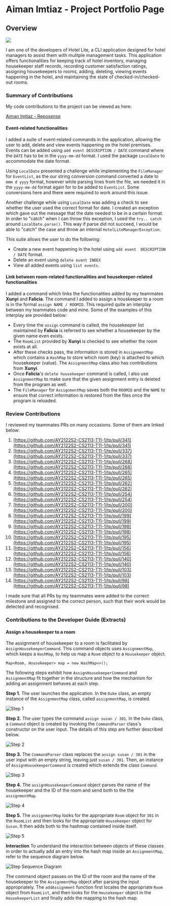 # Aiman Imtiaz - Project Portfolio Page

## Overview

![](Logo/logo.jpg)

I am one of the developers of Hotel Lite, a CLI application designed for hotel managers to assist them with mulitple management tasks.
This application offers functionalities for keeping track of hotel inventory,
managing housekeeper staff records, recording customer satisfaction ratings,
assigning housekeepers to rooms,
adding, deleting, viewing events happening in the hotel,
and maintaining the state of checked-in/checked-out rooms.


### Summary of Contributions

My code contributions to the project can be viewed as here:

[Aiman Imtiaz - Reposense](https://nus-cs2113-ay2122s2.github.io/tp-dashboard/?search=&sort=groupTitle&sortWithin=title&timeframe=commit&mergegroup=&groupSelect=groupByRepos&breakdown=true&checkedFileTypes=docs~functional-code~test-code~other&since=2022-02-18&tabOpen=true&tabType=authorship&tabAuthor=aiman-imtiaz&tabRepo=AY2122S2-CS2113-T11-1%2Ftp%5Bmaster%5D&authorshipIsMergeGroup=false&authorshipFileTypes=docs~functional-code~test-code&authorshipIsBinaryFileTypeChecked=false)

#### Event-related functionalities

I added a suite of event-related commands in the application, allowing the user to add, delete and view events happening on the hotel premises. Events can be added using `add event DESCRIPTION / DATE` command where the `DATE` has to be in the `yyyy-mm-dd` format. I used the package `LocalDate` to accommodate the date format.

Using `LocalDate` presented a challenge while implementing the `FileManager` for `EventList`, as the our string conversion command converted a date to `mmm d yyyy` format, however while parsing lines from the file, we needed it in the `yyyy-mm-dd` format again for to be added to `EventList`. Some conversions here and there were required to work around this issue.

Another challenge while using `LocalDate` was adding a check to see whether the user used the correct format for date. I created an exception which gave out the message that the date needed to be in a certain format. In order to "catch" when I can throw this exception, I used the `try.. catch` around `LocalDate.parse()`. This way if parse did not succeed, I would be able to "catch" the case and throw an internal `HotelLiteManagerException`.

This suite allows the user to do the following:
* Create a new event happening in the hotel using `add event  DESCRIPTION / DATE` format. 
* Delete an event using `delete event INDEX`
* View all added events using `list events`.


#### Link between room-related functionalities and housekeeper-related functionalities
I added a command which links the functionalities added by my teammates __Xunyi__ and __Falicia__. The command I added to assign a houskeeper to a room is in the formal `assign NAME / ROOMID`. This required quite an interplay between my teammates code and mine. Some of the examples of this interplay are provided below:
* Every time the `assign` command is called, the housekeeper list maintained by __Falicia__ is referred to see whether a housekeeper by the given name even exists.
* The `RoomList` provided by __Xunyi__ is checked to see whether the room exists at all.
* After these checks pass, the information is stored in `AssignmentMap` which contains a `HashMap` to store which room (key) is attached to which housekeeper (value). The `AssignmentMap` class also has contributions from __Xunyi__.
* Once __Falicia__'s `delete housekeeper` command is called, I also use `AssignmentMap` to make sure that the given assignment entry is deleted from the program as well.
* The `FileManager` for `AssignmentMap` saves both the `ROOMID` and the `NAME` to ensure that correct information is restored from the files once the program is reloaded.

### Review Contributions

I reviewed my teammates PRs on many occasions. Some of them are linked below:

1. [https://github.com/AY2122S2-CS2113-T11-1/tp/pull/341](https://github.com/AY2122S2-CS2113-T11-1/tp/pull/341)
2. [https://github.com/AY2122S2-CS2113-T11-1/tp/pull/337](https://github.com/AY2122S2-CS2113-T11-1/tp/pull/337)
3. [https://github.com/AY2122S2-CS2113-T11-1/tp/pull/268](https://github.com/AY2122S2-CS2113-T11-1/tp/pull/268)
4. [https://github.com/AY2122S2-CS2113-T11-1/tp/pull/265](https://github.com/AY2122S2-CS2113-T11-1/tp/pull/265)
5. [https://github.com/AY2122S2-CS2113-T11-1/tp/pull/262](https://github.com/AY2122S2-CS2113-T11-1/tp/pull/262)
6. [https://github.com/AY2122S2-CS2113-T11-1/tp/pull/254](https://github.com/AY2122S2-CS2113-T11-1/tp/pull/254)
7. [https://github.com/AY2122S2-CS2113-T11-1/tp/pull/200](https://github.com/AY2122S2-CS2113-T11-1/tp/pull/200)
8. [https://github.com/AY2122S2-CS2113-T11-1/tp/pull/199](https://github.com/AY2122S2-CS2113-T11-1/tp/pull/199)
9. [https://github.com/AY2122S2-CS2113-T11-1/tp/pull/198](https://github.com/AY2122S2-CS2113-T11-1/tp/pull/198)
10. [https://github.com/AY2122S2-CS2113-T11-1/tp/pull/195](https://github.com/AY2122S2-CS2113-T11-1/tp/pull/195)
11. [https://github.com/AY2122S2-CS2113-T11-1/tp/pull/156](https://github.com/AY2122S2-CS2113-T11-1/tp/pull/156)
12. [https://github.com/AY2122S2-CS2113-T11-1/tp/pull/140](https://github.com/AY2122S2-CS2113-T11-1/tp/pull/140)
13. [https://github.com/AY2122S2-CS2113-T11-1/tp/pull/103](https://github.com/AY2122S2-CS2113-T11-1/tp/pull/103)
14. [https://github.com/AY2122S2-CS2113-T11-1/tp/pull/98](https://github.com/AY2122S2-CS2113-T11-1/tp/pull/98)

I made sure that all PRs by my teammates were added to the correct milestone and assigned to the correct person, such that their work would be detected and recognised.

### Contributions to the Developer Guide (Extracts)

#### Assign a housekeeper to a room
The assignment of housekeeper to a room is facilitated by `AssignHousekeeperCommand`. This command objects uses `AssignmentMap`, which keeps a `HashMap`, to help us map a `Room` object to a `Housekeeper` object.

``
Map<Room, Housekeeper> map = new HashMap<>();
``

The following steps exhibit how `AssignHousekeeperCommand`
and `AssignmentMap` fit together in the structure and how the mechanism for adding an assignment behaves at each step.

__Step 1.__ The user launches the application. In the `Duke` class, an empty instance of the `AssignmentMap` class,
called `assignmentMap`, is created.

![Step 1](aiman_assignment/step1.png)

__Step 2.__ The user types the command `assign susan / 301`. In the `Duke` class, a `Command` object
is created by invoking the `CommandParser` class's constructor on the user input. The details of this
step are further described below.

![Step 2](aiman_assignment/step2.png)

__Step 3.__ The `CommandParser` class replaces the `assign susan / 301` in the user input with an empty string,
leaving just `susan / 301`. Then, an instance of `AssignHousekeeperCommand` is created which extends the class `Command`.

![Step 3](aiman_assignment/step3.png)

__Step 4.__ The `assignHousekeeperCommand` object parses the name of the housekeeper and the ID of the room and send both to the the `assignmentMap`.

![Step 4](aiman_assignment/step4.png)

__Step 5.__ The `assignmentMap` looks for the appropriate `Room` object for `301` in the `RoomList` and then looks for the appropriate `Housekeeper` object for `Susan`. It then adds both to the hashmap contained inside itself.

![Step 5](aiman_assignment/step5.png)

__Interaction__ To understand the interaction between objects of these classes in order to actually add an entry into the hash map inside an `AssignmentMap`, refer to the sequence diagram below.

![Step Sequence Diagram](aiman_assignment/sequence.png)

The command object passes on the ID of the room and the name of the housekeeper to the `AssignmentMap` object after parsing the input appropriately. The `addAssignment` function first locates the appropriate `Room` object from `RoomList`, and then looks for the `Housekeeper` object in the `HousekeeperList` and finally adds the mapping to the hash map.

